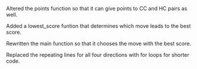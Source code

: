 Altered the points function so that it can give points to CC and HC pairs as well.

Added a lowest_score funtion that determines which move leads to the best score.

Rewritten the main function so that it chooses the move with the best score.

Replaced the repeating lines for all four directions with for loops for shorter code.
